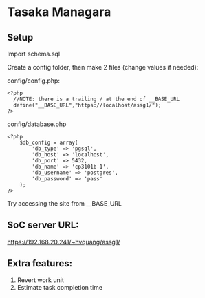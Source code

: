 Tasaka Managara
===================
## Setup

Import schema.sql

Create a config folder, then make 2 files (change values if needed):

config/config.php:

```
<?php
  //NOTE: there is a trailing / at the end of __BASE_URL
  define("__BASE_URL","https://localhost/assg1/");
?>
```

config/database.php

```
<?php
	$db_config = array(
		'db_type' => 'pgsql',
		'db_host' => 'localhost',
		'db_port' => 5432,
		'db_name' => 'cp3101b-1',
		'db_username' => 'postgres',
		'db_password' => 'pass'
	);
?>
```

Try accessing the site from __BASE_URL
## SoC server URL: 
https://192.168.20.241/~hvquang/assg1/

## Extra features: 
1. Revert work unit
2. Estimate task completion time
